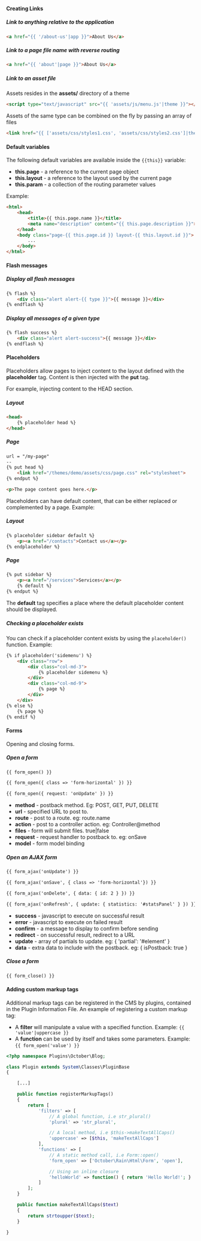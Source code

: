 #### Creating Links

##### Link to anything relative to the application

```html
<a href="{{ '/about-us'|app }}">About Us</a>
```

##### Link to a page file name with reverse routing

```html
<a href="{{ 'about'|page }}">About Us</a>
```

##### Link to an asset file

Assets resides in the **assets/** directory of a theme

```html
<script type="text/javascript" src="{{ 'assets/js/menu.js'|theme }}"></script>
```

Assets of the same type can be combined on the fly by passing an array of files

```html
<link href="{{ ['assets/css/styles1.css', 'assets/css/styles2.css']|theme }}" rel="stylesheet">
```

#### Default variables

The following default variables are available inside the `{{this}}` variable:

* **this.page** - a reference to the current page object
* **this.layout** - a reference to the layout used by the current page
* **this.param** - a collection of the routing parameter values

Example:

```html
<html>
    <head>
        <title>{{ this.page.name }}</title>
        <meta name="description" content="{{ this.page.description }}">
    </head>
    <body class="page-{{ this.page.id }} layout-{{ this.layout.id }}">
        ...
    </body>
</html>
```

#### Flash messages

##### Display all flash messages

``` html
{% flash %}
    <div class="alert alert-{{ type }}">{{ message }}</div>
{% endflash %}
```

##### Display all messages of a given type

``` html
{% flash success %}
    <div class="alert alert-success">{{ message }}</div>
{% endflash %}
```

#### Placeholders

Placeholders allow pages to inject content to the layout defined with the **placeholder** tag. Content is then injected with the **put** tag.

For example, injecting content to the HEAD section.

##### Layout

```html
<head>
    {% placeholder head %}
</head>
```

##### Page
```html
url = "/my-page"
--
{% put head %}
    <link href="/themes/demo/assets/css/page.css" rel="stylesheet">
{% endput %}

<p>The page content goes here.</p>
```

Placeholders can have default content, that can be either replaced or complemented by a page. Example:

##### Layout

```html
{% placeholder sidebar default %}
    <p><a href="/contacts">Contact us</a></p>
{% endplaceholder %}
```

##### Page

```html
{% put sidebar %}
    <p><a href="/services">Services</a></p>
    {% default %}
{% endput %}
```

The **default** tag specifies a place where the default placeholder content should be displayed.

##### Checking a placeholder exists

You can check if a placeholder content exists by using the `placeholder()` function. Example:

```html
{% if placeholder('sidemenu') %}
    <div class="row">
        <div class="col-md-3">
            {% placeholder sidemenu %}
        </div>
        <div class="col-md-9">
            {% page %}
        </div>
    </div>
{% else %}
    {% page %}
{% endif %}
```

#### Forms

Opening and closing forms.

##### Open a form

```html
{{ form_open() }}

{{ form_open({ class => 'form-horizontal' }) }}

{{ form_open({ request: 'onUpdate' }) }}
```

* **method** - postback method. Eg: POST, GET, PUT, DELETE
* **url** - specified URL to post to.
* **route** - post to a route. eg: route.name
* **action** - post to a controller action. eg: Controller@method
* **files** - form will submit files. true|false
* **request** - request handler to postback to. eg: onSave
* **model** - form model binding

##### Open an AJAX form

```html
{{ form_ajax('onUpdate') }}

{{ form_ajax('onSave', { class => 'form-horizontal'}) }}

{{ form_ajax('onDelete', { data: { id: 2 } }) }}

{{ form_ajax('onRefresh', { update: { statistics: '#statsPanel' } }) }}
```

* **success** - javascript to execute on successful result
* **error** - javascript to execute on failed result
* **confirm** - a message to display to confirm before sending
* **redirect** - on successful result, redirect to a URL
* **update** - array of partials to update. eg: { 'partial': '#element' }
* **data** - extra data to include with the postback. eg: { isPostback: true }

##### Close a form

```html
{{ form_close() }}
```

#### Adding custom markup tags

Additional markup tags can be registered in the CMS by plugins, contained in the Plugin Information File. An example of registering a custom markup tag:

* A **filter** will manipulate a value with a specified function. Example: `{{ 'value'|uppercase }}`
* A **function** can be used by itself and takes some parameters. Example: `{{ form_open('value') }}`

```php
<?php namespace Plugins\October\Blog;

class Plugin extends System\Classes\PluginBase
{

    [...]

    public function registerMarkupTags()
    {
        return [
            'filters' => [
                // A global function, i.e str_plural()
                'plural' => 'str_plural',

                // A local method, i.e $this->makeTextAllCaps()
                'uppercase' => [$this, 'makeTextAllCaps']
            ],
            'functions' => [
                // A static method call, i.e Form::open()
                'form_open' => ['October\Rain\Html\Form', 'open'],

                // Using an inline closure
                'helloWorld' => function() { return 'Hello World!'; }
            ]
        ];
    }

    public function makeTextAllCaps($text)
    {
        return strtoupper($text);
    }

}
```
